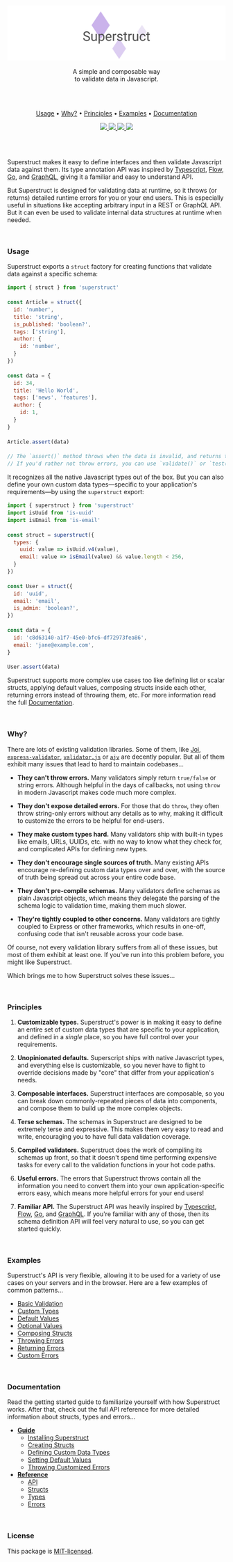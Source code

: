 
<p align="center">
  <a href="#"><img src="./docs/images/banner.png" /></a>
</p>

<p align="center">
  A simple and composable way  <br/>
  to validate data in Javascript.
</p>
<br/>
<br/>

<p align="center">
  <a href="#usage">Usage</a> •
  <a href="#why">Why?</a> •
  <a href="#principles">Principles</a> •
  <a href="#examples">Examples</a> •
  <a href="#documentation">Documentation</a>
</p>

<p align="center">
  <a href="https://travis-ci.org/ianstormtaylor/superstruct">
    <img src="https://travis-ci.org/ianstormtaylor/superstruct.svg?branch=master">
  </a> 
  <a href="https://unpkg.com/superstruct/dist/superstruct.min.js">
    <img src="http://img.badgesize.io/https://unpkg.com/superstruct/dist/superstruct.min.js?compression=gzip&amp;label=superstruct&amp;maxAge=3600">
  </a>
  <a href="./packages/superstruct/package.json">
    <img src="https://img.shields.io/npm/v/superstruct.svg?maxAge=3600&label=superstruct&colorB=007ec6&maxAge=3600">
  </a>
  <a href="./License.md">
    <img src="https://img.shields.io/npm/l/slate.svg?maxAge=3600">
  </a> 
</p>

<br/>
<br/>

Superstruct makes it easy to define interfaces and then validate Javascript data against them. Its type annotation API was inspired by [Typescript](https://www.typescriptlang.org/docs/handbook/basic-types.html), [Flow](https://flow.org/en/docs/types/), [Go](https://gobyexample.com/structs), and [GraphQL](http://graphql.org/learn/schema/), giving it a familiar and easy to understand API.

But Superstruct is designed for validating data at runtime, so it throws (or returns) detailed runtime errors for you or your end users. This is especially useful in situations like accepting arbitrary input in a REST or GraphQL API. But it can even be used to validate internal data structures at runtime when needed.


<br/>

### Usage

Superstruct exports a `struct` factory for creating functions that validate data against a specific schema:

```js
import { struct } from 'superstruct'

const Article = struct({
  id: 'number',
  title: 'string',
  is_published: 'boolean?',
  tags: ['string'],
  author: {
    id: 'number',
  }
})

const data = {
  id: 34,
  title: 'Hello World',
  tags: ['news', 'features'],
  author: {
    id: 1,
  } 
}

Article.assert(data)

// The `assert()` method throws when the data is invalid, and returns the data otherwise.
// If you'd rather not throw errors, you can use `validate()` or `test()` instead.
```

It recognizes all the native Javascript types out of the box. But you can also define your own custom data types—specific to your application's requirements—by using the `superstruct` export:

```js
import { superstruct } from 'superstruct'
import isUuid from 'is-uuid'
import isEmail from 'is-email'

const struct = superstruct({
  types: {
    uuid: value => isUuid.v4(value),
    email: value => isEmail(value) && value.length < 256,
  }
})

const User = struct({
  id: 'uuid',
  email: 'email',
  is_admin: 'boolean?',
})

const data = {
  id: 'c8d63140-a1f7-45e0-bfc6-df72973fea86',
  email: 'jane@example.com',
}

User.assert(data)
```

Superstruct supports more complex use cases too like defining list or scalar structs, applying default values, composing structs inside each other, returning errors instead of throwing them, etc. For more information read the full [Documentation](#documentation).


<br/>

### Why?

There are lots of existing validation libraries. Some of them, like [Joi](), [`express-validator`](https://github.com/ctavan/express-validator), [`validator.js`](https://github.com/chriso/validator.js) or [`ajv`](https://github.com/epoberezkin/ajv) are decently popular. But all of them exhibit many issues that lead to hard to maintain codebases...

- **They can't throw errors.** Many validators simply return `true/false` or string errors. Although helpful in the days of callbacks, not using `throw` in modern Javascript makes code much more complex.

- **They don't expose detailed errors.** For those that do `throw`, they often throw string-only errors without any details as to why, making it difficult to customize the errors to be helpful for end-users.

- **They make custom types hard.** Many validators ship with built-in types like emails, URLs, UUIDs, etc. with no way to know what they check for, and complicated APIs for defining new types.

- **They don't encourage single sources of truth.** Many existing APIs encourage re-defining custom data types over and over, with the source of truth being spread out across your entire code base.

- **They don't pre-compile schemas.** Many validators define schemas as plain Javascript objects, which means they delegate the parsing of the schema logic to validation time, making them much slower.

- **They're tightly coupled to other concerns.** Many validators are tightly coupled to Express or other frameworks, which results in one-off, confusing code that isn't reusable across your code base.

Of course, not every validation library suffers from all of these issues, but most of them exhibit at least one. If you've run into this problem before, you might like Superstruct.

Which brings me to how Superstruct solves these issues...


<br/>

### Principles

1. **Customizable types.** Superstruct's power is in making it easy to define an entire set of custom data types that are specific to your application, and defined in a _single_ place, so you have full control over your requirements.

2. **Unopinionated defaults.** Superscript ships with native Javascript types, and everything else is customizable, so you never have to fight to override decisions made by "core" that differ from your application's needs.

4. **Composable interfaces.** Superstruct interfaces are composable, so you can break down commonly-repeated pieces of data into components, and compose them to build up the more complex objects.

5. **Terse schemas.** The schemas in Superstruct are designed to be extremely terse and expressive. This makes them very easy to read and write, encouraging you to have full data validation coverage.

7. **Compiled validators.** Superstruct does the work of compiling its schemas up front, so that it doesn't  spend time performing expensive tasks for every call to the validation functions in your hot code paths.

6. **Useful errors.** The errors that Superstruct throws contain all the information you need to convert them into your own application-specific errors easy, which means more helpful errors for your end users!

3. **Familiar API.** The Superstruct API was heavily inspired by [Typescript](https://www.typescriptlang.org/docs/handbook/basic-types.html), [Flow](https://flow.org/en/docs/types/), [Go](https://gobyexample.com/structs), and [GraphQL](http://graphql.org/learn/schema/). If you're familiar with any of those, then its schema definition API will feel very natural to use, so you can get started quickly.


<br/>

### Examples

Superstruct's API is very flexible, allowing it to be used for a variety of use cases on your servers and in the browser. Here are a few examples of common patterns...

- [Basic Validation](./examples/basic-validation.js)
- [Custom Types](./examples/custom-types.js)
- [Default Values](./examples/default-values.js)
- [Optional Values](./examples/optional-values.js)
- [Composing Structs](./examples/composing-structs.js)
- [Throwing Errors](./examples/throwing-errors.js)
- [Returning Errors](./examples/returning-errors.js)
- [Custom Errors](./examples/custom-errors.js)


<br/>

### Documentation

Read the getting started guide to familiarize yourself with how Superstruct works. After that, check out the full API reference for more detailed information about structs, types and errors...

- [**Guide**](./docs/guide.md)
  - [Installing Superstruct](./docs/guide.md#installing-superstruct)
  - [Creating Structs](./docs/guide.md#creating-structs)
  - [Defining Custom Data Types](./docs/guide.md#defining-custom-data-types)
  - [Setting Default Values](./docs/guide.md#setting-default-values)
  - [Throwing Customized Errors](./docs/guide.md#throwing-customized-errors)
- [**Reference**](./docs/reference.md)
  - [API](./docs/reference.md#api)
  - [Structs](./docs/reference.md#structs)
  - [Types](./docs/reference.md#types)
  - [Errors](./docs/reference.md#errors)


<br/>

### License

This package is [MIT-licensed](./License.md).
